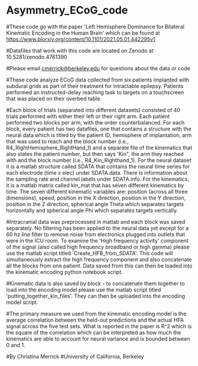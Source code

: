 # Asymmetry_ECoG_code

#These code go with the paper 'Left Hemisphere Dominance for Bilateral Kinematic Encoding in the Human Brain' which can be found at https://www.biorxiv.org/content/10.1101/2021.05.01.442295v1

#Datafiles that work with this code are located on Zenodo at 10.5281/zenodo.4761390

#Please email cmerrick@berkeley.edu for questions about the data or code

#These code analyze ECoG data collected from six patients implanted with subdural grids as part of their treatment for intractable epilepsy. Patients performed an instructed-delay reaching task to targets on a touchscreen that was placed on their overbed table.

#Each block of trials (separated into different datasets) consisted of 40 trials performed with either their left or their right arm. Each patient performed two blocks per arm, with the order counterbalanced. For each block, every patient has two datafiles, one that contains a structure with the neural data which is titled by the patient ID, hemisphere of implantation, arm that was used to reach and the block number (i.e., R4_RightHemisphere_RightHand_1) and a separate file of the kinematics that also states the patient number, but then says 'Kin", the arm they reached with and the block number (i.e., R4_Kin_Righthand_1). For the neural dataset it is a matlab structure called SDATA that contains the neural time series for each electrode (time x elec) under SDATA.data. There is information about the sampling rate and channel labels under SDATA.info. For the kinematics, it is a matlab matrix called kin_mat that has seven different kinematics by time. The seven different kinematic variables are: position (across all three dimensions), speed, position in the X direction, position in the Y direction, position in the Z direction, spherical angle Theta which separates targets horizontally and spherical angle Phi which separates targets vertically. 

#Intracranial data was preprocessed in matlab and each block was saved separately. No filtering has been applied to the neural data yet except for a 60 hz line filter to remove noise from electronics plugged into outlets that were in the ICU room. To examine the 'High frequency activity' component of the signal (also called high frequency broadband or high gamma) please use the matlab script titled 'Create_HFB_from_SDATA'. This code will simultaneously extract the high frequency component and also concatenate all the blocks from one patient. Data saved from this can then be loaded into the kinematic encoding python notebook script. 

#Kinematic data is also saved by block - to concatenate them together to load into the encoding model please use the matlab script titled 'putting_together_kin_files'. They can then be uploaded into the encoding model script.

#The primary measure we used from the kinematic encoding model is the average correlation between the held-out predictions and the actual HFA signal across the five test sets. What is reported in the paper is R^2 which is the square of the correlation which can be interpreted as how much the kinematics are able to account for neural variance and is bounded between 0 and 1. 

#By Christina Merrick
#University of California, Berkeley

